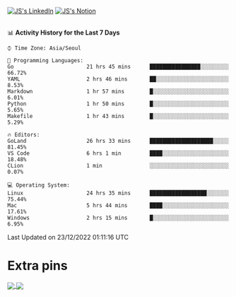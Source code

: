 
[![JS's LinkedIn](https://img.shields.io/badge/LinkedIn-blue?style=for-the-badge&logo=linkedin)](https://www.linkedin.com/in/jaeseung-lee-5a2a32139/) 
[![JS's Notion](https://img.shields.io/badge/Notion-black?style=for-the-badge&logo=notion)](https://bit.ly/ljswiki1) <br><br>
<!-- ![JS's GitHub stats](https://github-readme-stats-lemon-five.vercel.app/api?username=tkxkd0159&hide=contribs,prs,stars,issues&show_icons=true&theme=react&include_all_commits=true)   -->
<!-- ![Top Langs](https://github-readme-stats-lemon-five.vercel.app/api/top-langs/?username=tkxkd0159&layout=compact&hide=jupyter%20notebook,scss,html,css&langs_count=10)  -->


<!--START_SECTION:waka-->
📊 **Activity History for the Last 7 Days** 

```text
⌚︎ Time Zone: Asia/Seoul

💬 Programming Languages: 
Go                       21 hrs 45 mins      ████████████████░░░░░░░░░   66.72% 
YAML                     2 hrs 46 mins       ██░░░░░░░░░░░░░░░░░░░░░░░   8.53% 
Markdown                 1 hr 57 mins        █░░░░░░░░░░░░░░░░░░░░░░░░   6.01% 
Python                   1 hr 50 mins        █░░░░░░░░░░░░░░░░░░░░░░░░   5.65% 
Makefile                 1 hr 43 mins        █░░░░░░░░░░░░░░░░░░░░░░░░   5.29%

🔥 Editors: 
GoLand                   26 hrs 33 mins      ████████████████████░░░░░   81.45% 
VS Code                  6 hrs 1 min         ████░░░░░░░░░░░░░░░░░░░░░   18.48% 
CLion                    1 min               ░░░░░░░░░░░░░░░░░░░░░░░░░   0.07%

💻 Operating System: 
Linux                    24 hrs 35 mins      ██████████████████░░░░░░░   75.44% 
Mac                      5 hrs 44 mins       ████░░░░░░░░░░░░░░░░░░░░░   17.61% 
Windows                  2 hrs 15 mins       █░░░░░░░░░░░░░░░░░░░░░░░░   6.95%

```


 Last Updated on 23/12/2022 01:11:16 UTC
<!--END_SECTION:waka-->

# Extra pins
<a href="https://github.com/tkxkd0159/tkxkd0159.github.io">
  <img align="center" src="https://github-readme-stats-lemon-five.vercel.app/api/pin/?username=tkxkd0159&repo=nft-card-game&theme=react" />
</a>
<a href="https://github.com/tkxkd0159/dsalgo">
  <img align="center" src="https://github-readme-stats-lemon-five.vercel.app/api/pin/?username=tkxkd0159&repo=dsalgo&theme=react" />
</a>

<!---
- 🔭 I’m currently working on ...
- 🌱 I’m currently learning blockchain and distributed network
- 👯 I’m looking to collaborate on ...
- 🤔 I’m looking for help with ...
- 💬 Ask me about ...
- 📫 How to reach me: ...
- 😄 Pronouns: ...
- ⚡ Fun fact: ...
-->
